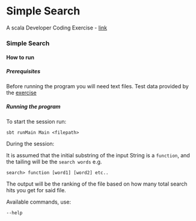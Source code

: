 # Simple Search
A scala Developer Coding Exercise - [link](https://gist.github.com/rockerrecruit/236f7f53f055253e0b71695af7c81ed8) 

### Simple Search
#### How to run
##### Prerequisites
Before running the program you will need text files. Test data provided by the [exercise](https://gist.github.com/rockerrecruit/236f7f53f055253e0b71695af7c81ed8)
##### Running the program
To start the session run:
```
sbt runMain Main <filepath>
```

During the session: 

It is assumed that the initial substring of the input String is a `function`, and the tailing
will be the `search words`
e.g.
```
search> function [word1] [word2] etc..
```
The output will be the ranking of the file based on how many total search hits you get for said file.

Available commands, use:
```
--help
```
